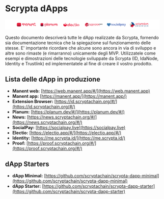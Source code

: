 # Scrypta dApps

![dapps](../.vuepress/public/assets/other/dapps.png)

Questo documento descriverà tutte le dApp realizzate da Scrypta, fornendo sia documentazione tecnica che la spiegazione sul funzionamento delle stesse. E' importante ricordare che alcune sono ancora in via di sviluppo e altre sono rimaste (e rimarranno) unicamente degli MVP. Utilizzatele come esempi e dimostrazioni delle tecnologie sviluppate da Scrypta (ID, IdaNode, Identity e Trustlink) ed implementatele al fine di creare il vostro prodotto.


## Lista delle dApp in produzione

- **Manent web:** [https://web.manent.app/#/](https://web.manent.app)
- **Manent app:** [https://manent.app/](https://manent.app/)
- **Extension Browser:** [https://id.scryptachain.org/#/](https://id.scryptachain.org/#/)
- **Planum:** [https://planum.dev/#/](https://planum.dev/#/)
- **News:** [https://news.scryptachain.org/#/](https://news.scryptachain.org/#/)
- **SocialPay:** [https://socialpay.live](https://socialpay.live)
- **Electio:** [https://electio.app/#/](https://electio.app/#/)
 - **Identity:** [https://me.scrypta.id/](https://me.scrypta.id/)
- **Proof:** [https://proof.scryptachain.org/#/](https://proof.scryptachain.org/#/)

## dApp Starters

- **dApp Minimal:** [https://github.com/scryptachain/scrypta-dapp-minimal](https://github.com/scryptachain/scrypta-dapp-minimal)
- **dApp Starter:** [https://github.com/scryptachain/scrypta-dapp-starter](https://github.com/scryptachain/scrypta-dapp-starter)
